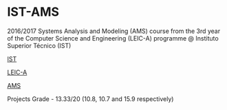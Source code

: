 # IST-AMS

2016/2017 Systems Analysis and Modeling (AMS) course from the 3rd year of the Computer Science and Engineering (LEIC-A) programme @ Instituto Superior Técnico (IST)

[IST](https://tecnico.ulisboa.pt/en/)

[LEIC-A](https://fenix.tecnico.ulisboa.pt/cursos/leic-a)

[AMS](https://fenix.tecnico.ulisboa.pt/disciplinas/AMS111326/2016-2017/2-semestre)

Projects Grade - 13.33/20 (10.8, 10.7 and 15.9 respectively)
